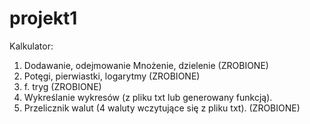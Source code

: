 # projekt1

Kalkulator:

1. Dodawanie, odejmowanie Mnożenie, dzielenie (ZROBIONE)
2. Potęgi, pierwiastki, logarytmy (ZROBIONE)
3. f. tryg (ZROBIONE)
4. Wykreślanie wykresów (z pliku txt lub generowany funkcją). 
5. Przelicznik walut (4 waluty wczytujące się z pliku txt). (ZROBIONE)
